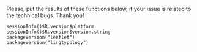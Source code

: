 Please, put the results of these functions below, if your issue is related to the technical bugs. Thank you!
```
sessionInfo()$R.version$platform
sessionInfo()$R.version$version.string
packageVersion("leaflet")
packageVersion("lingtypology")
```
